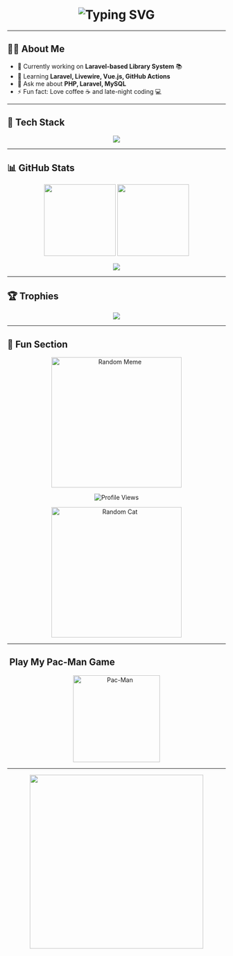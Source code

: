 <h1 align="center">
  <img src="https://readme-typing-svg.herokuapp.com?font=Fira+Code&size=30&pause=1000&color=FF5733&width=500&lines=Hi+There!+I'm+Rizki+;Laravel+%26+PHP+Developer;Open+Source+Enthusiast" alt="Typing SVG" />
</h1>

---

## 👨‍💻 About Me
- 🔭 Currently working on **Laravel-based Library System** 📚
- 🌱 Learning **Laravel, Livewire, Vue.js, GitHub Actions**
- 💬 Ask me about **PHP, Laravel, MySQL**
- ⚡ Fun fact: Love coffee ☕ and late-night coding 💻

---

## 🚀 Tech Stack
<p align="center">
  <img src="https://skillicons.dev/icons?i=laravel,php,js,html,css,bootstrap,tailwind,mysql,sqlite,git,github,vscode,postman" />
</p>





---

## 📊 GitHub Stats
<p align="center">
<img src="https://github-readme-stats.vercel.app/api?username=rizki12-cyber&show_icons=true&theme=tokyonight" height="165" />
<img src="https://github-readme-streak-stats.herokuapp.com/?user=rizki12-cyber&theme=tokyonight" height="165" />
</p>

<p align="center">
  <img src="https://img.shields.io/badge/GitHub%20Grade-A%2B-brightgreen?style=for-the-badge&logo=github" />
</p>

---

## 🏆 Trophies
<p align="center">
<img src="https://github-profile-trophy.vercel.app/?username=rizki12-cyber&theme=radical&no-frame=true&column=3&title=Commit,Stars,Repositories" />
</p>

---

## 🎯 Fun Section
<p align="center">
  <!-- Random Dev Meme -->
  <img src="https://random-memer.herokuapp.com/" width="300" alt="Random Meme" />
</p>

<p align="center">
  <!-- Visitor Counter -->
  <img src="https://komarev.com/ghpvc/?username=rizki12-cyber&label=Profile%20Views&color=blue&style=flat-square" alt="Profile Views" />
</p>

<p align="center">
  <!-- Random Cat Image -->
  <img src="https://cataas.com/cat/gif" width="300" alt="Random Cat" />
</p>


---

## ​ Play My Pac-Man Game
<p align="center">
  <a href="https://rizki12-cyber.github.io/pacman/" target="_blank">
    <img src="https://media.giphy.com/media/IThjAlJnD9WNO/giphy.gif" width="200" alt="Pac-Man" />
  </a>
</p>


---

<p align="center">
  <img src="https://media.giphy.com/media/qgQUggAC3Pfv687qPC/giphy.gif" width="400" />
</p>
